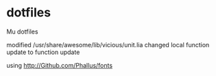 dotfiles
========

Mu dotfiles

modified /usr/share/awesome/lib/vicious/unit.lia
changed local function update to function update

using http://Github.com/Phallus/fonts
